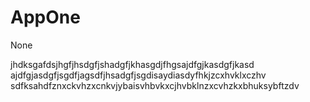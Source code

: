 # AppOne
None 

 jhdksgafdsjhgfjhsdgfjshadgfjkhasgdjfhgsajdfgjkasdgfjkasd
 ajdfgjasdgfjsgdfjagsdfjhsadgfjsgdisaydiasdyfhkjzcxhvklxczhv
 sdfksahdfznxckvhzxcnkvjybaisvhbvkxcjhvbklnzxcvhzkxbhuksybftzdv
